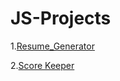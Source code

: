 # JS-Projects
1.[Resume_Generator](https://chaudharisanika.github.io/JS-Projects/ResumeGenerator/)

2.[Score Keeper](https://chaudharisanika.github.io/JS-Projects/ScoreKeeper/)

